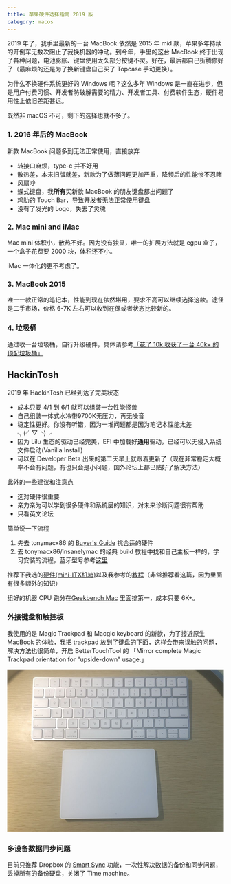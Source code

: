 ```yaml
---
title: 苹果硬件选择指南 2019 版
category: macos
---
```


2019 年了，我手里最新的一台 MacBook 依然是 2015 年 mid 款，苹果多年持续的开倒车无数次阻止了我换机器的冲动。到今年，手里的这台 MacBook 终于出现了各种问题，电池膨胀、键盘使用太久部分按键不灵。好在，最后都自己折腾修好了（最麻烦的还是为了换新键盘自己买了 Topcase 手动更换）。

为什么不换硬件系统更好的 Windows 呢？这么多年 Windows 是一直在进步，但是用户付费习惯、开发者防破解需要的精力、开发者工具、付费软件生态，硬件易用性上依旧差距甚远。

既然非 macOS 不可，剩下的选择也就不多了。

### 1. 2016 年后的 MacBook

新款 MacBook 问题多到无法正常使用，直接放弃

- 转接口麻烦，type-c 并不好用
- 散热差，本来旧版就差，新款为了做薄问题更加严重，降频后的性能惨不忍睹
- 风扇吵
- 蝶式键盘，我**所有**买新款 MacBook 的朋友键盘都出问题了
- 鸡肋的 Touch Bar，导致开发者无法正常使用键盘
- 没有了发光的 Logo，失去了灵魂

### 2. Mac mini and iMac

Mac mini 体积小，散热不好。因为没有独显，唯一的扩展方法就是 egpu 盒子，一个盒子花费要 2000 块，体积还不小。

iMac 一体化的更不考虑了。


### 3. MacBook 2015

唯一一款正常的笔记本，性能到现在依然堪用，要求不高可以继续选择这款。途径是二手市场，价格 6-7K 左右可以收到在保或者状态比较新的。

### 4. 垃圾桶

通过收一台垃圾桶，自行升级硬件，具体请参考[「花了 10k 收获了一台 40k+ 的顶配垃圾桶」](https://mp.weixin.qq.com/s/zZ9cEVL4GTRzta-veYAz4Q)

## HackinTosh

2019 年 HackinTosh 已经到达了完美状态

- 成本只要 4/1 到 6/1 就可以组装一台性能怪兽
- 自己组装一体式水冷带9700K无压力，再无噪音
- 稳定性更好。你没有听错，因为一堆问题都是因为笔记本性能太差 ╮(╯▽╰)╭
- 因为 Lilu 生态的驱动已经完美，EFI 中加载好**通用**驱动，已经可以无侵入系统文件启动(Vanilla Install)
- 可以在 Developer Beta 出来的第二天早上就跟着更新了（现在非常稳定大概率不会有问题，有也只会是小问题，国外论坛上都已贴好了解决方法）

此外的一些建议和注意点

- 选对硬件很重要
- 亲力亲为可以学到很多硬件和系统层的知识，对未来诊断问题很有帮助
- 只看英文论坛

简单说一下流程

1. 先去 tonymacx86 的 [Buyer's Guide](https://www.tonymacx86.com/buyersguide/building-a-customac-hackintosh-the-ultimate-buyers-guide/) 挑合适的硬件
2. 去 tonymacx86/insanelymac 的经典 build 教程中找和自己主板一样的，学习安装的流程，蓝牙型号参考[这里](https://www.tonymacx86.com/threads/broadcom-wifi-bluetooth-guide.242423/)

推荐下我选的[硬件(mini-ITX机箱)](https://pcpartpicker.com/list/fnM9Wb)以及我参考的[教程](https://www.tonymacx86.com/threads/the-everything-works-asus-z390-i-gaming-i7-8700k-sapphire-rx580-pulse-build.272572/)（非常推荐看这篇，因为里面有很多额外的知识）

组好的机器 CPU 跑分在[Geekbench Mac](https://browser.geekbench.com/mac-benchmarks) 里面排第一，成本只要 6K+。

### 外接键盘和触控板

我使用的是 Magic Trackpad 和 Macgic keyboard 的新款，为了接近原生 MacBook 的体验，我把 trackpad 放到了键盘的下面，这样会带来误触的问题，解决方法也很简单，开启 BetterTouchTool 的 「Mirror complete Magic Trackpad orientation for "upside-down" usage.」

![Magic](/assets/images/magic-up-down.jpg)

### 多设备数据同步问题

目前只推荐 Dropbox 的 [Smart Sync](https://www.dropbox.com/smart-sync) 功能，一次性解决数据的备份和同步问题，丢掉所有的备份硬盘，关闭了 Time machine。
